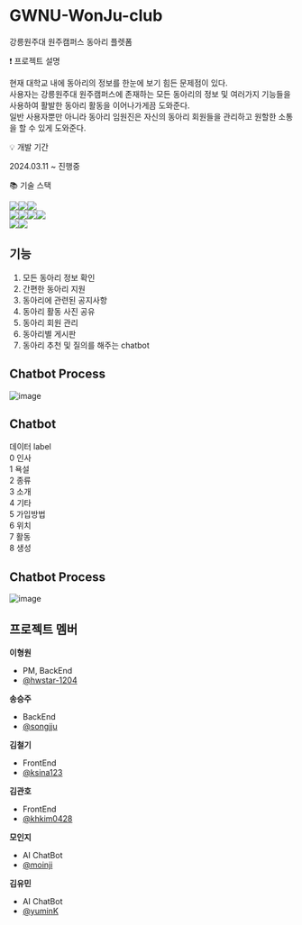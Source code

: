 # GWNU-WonJu-club
강릉원주대 원주캠퍼스 동아리 플렛폼

❗️ 프로젝트 설명 

  현재 대학교 내에 동아리의 정보를 한눈에 보기 힘든 문제점이 있다. <br>
  사용자는 강릉원주대 원주캠퍼스에 존재하는 모든 동아리의 정보 및 여러가지 기능들을 사용하여 활발한 동아리 활동을 이어나가게끔 도와준다.<br>
  일반 사용자뿐만 아니라 동아리 임원진은 자신의 동아리 회원들을 관리하고 원할한 소통을 할 수 있게 도와준다. 

💡 개발 기간 

2024.03.11 ~ 진행중

📚 기술 스택 

  <div style="display: flex;">
    <img src="https://img.shields.io/badge/python-3776AB?style=for-the-badge&logo=python&logoColor=white">
    <img src="https://img.shields.io/badge/django-092E20?style=for-the-badge&logo=django&logoColor=white">
    <img src="https://img.shields.io/badge/mysql-4479A1?style=for-the-badge&logo=mysql&logoColor=white">
  </div>

<div style="display: flex;">
  <img src="https://img.shields.io/badge/html5-E34F26?style=for-the-badge&logo=html5&logoColor=white">
  <img src="https://img.shields.io/badge/css-1572B6?style=for-the-badge&logo=css3&logoColor=white">
  <img src="https://img.shields.io/badge/javascript-F7DF1E?style=for-the-badge&logo=javascript&logoColor=black">
   <img src="https://img.shields.io/badge/react-61DAFB?style=for-the-badge&logo=react&logoColor=black">
</div>

<div style="display: flex;">
  <img src="https://img.shields.io/badge/github-181717?style=for-the-badge&logo=github&logoColor=white">
  <img src="https://img.shields.io/badge/amazonaws-232F3E?style=for-the-badge&logo=amazonaws&logoColor=white">
</div>

## 기능
1. 모든 동아리 정보 확인
2. 간편한 동아리 지원
3. 동아리에 관련된 공지사항
4. 동아리 활동 사진 공유
5. 동아리 회원 관리
6. 동아리별 게시판
7. 동아리 추천 및 질의를 해주는 chatbot

## Chatbot Process
![image](https://github.com/hwstar-1204/GWNU-WonJu-club/assets/105586186/0610ee10-e47d-43b9-9b98-808331d5983b)

## Chatbot
데이터 label  
0 인사  
1 욕설  
2 종류  
3 소개  
4 기타  
5 가입방법  
6 위치  
7 활동  
8 생성  

## Chatbot Process
![image](https://github.com/hwstar-1204/GWNU-WonJu-club/assets/105586186/0610ee10-e47d-43b9-9b98-808331d5983b)

## 프로젝트 멤버  
**이형원**
  - PM, BackEnd
  - [@hwstar-1204](https://github.com/hwstar-1204) 

**송승주**
  - BackEnd
  - [@songjju](https://github.com/songjju)

**김철기**
  - FrontEnd
  - [@ksina123](https://github.com/ksina123)

**김관호**
  - FrontEnd
  - [@khkim0428](https://github.com/khkim0428)

**모인지**
  - AI ChatBot
  - [@moinji](https://github.com/moinji)

**김유민**
  - AI ChatBot
  - [@yuminK](https://github.com/kimyuuuuuu)
